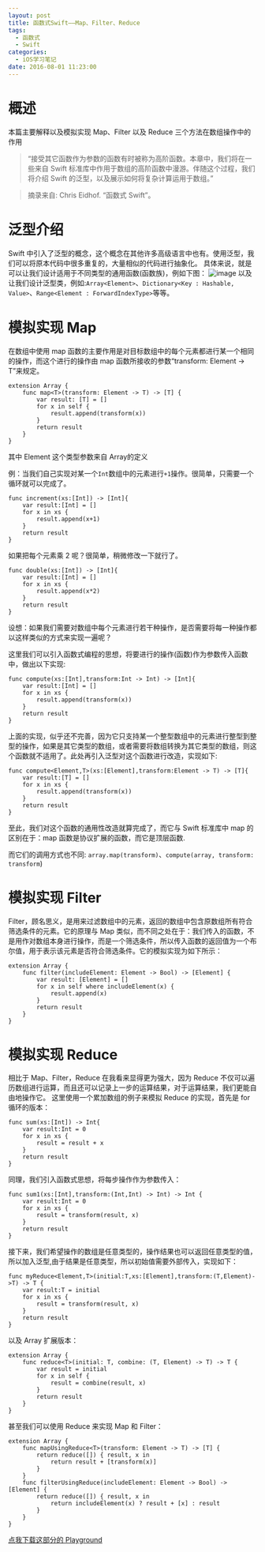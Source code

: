 ```yaml
---
layout: post
title: 函数式Swift——Map、Filter、Reduce
tags:
  - 函数式
  - Swift
categories:
  - iOS学习笔记
date: 2016-08-01 11:23:00
---
```


# 概述

本篇主要解释以及模拟实现 Map、Filter 以及 Reduce 三个方法在数组操作中的作用

> “接受其它函数作为参数的函数有时被称为高阶函数。本章中，我们将在一些来自 Swift 标准库中作用于数组的高阶函数中漫游。伴随这个过程，我们将介绍 Swift 的泛型，以及展示如何将复杂计算运用于数组。”

> 摘录来自: Chris Eidhof. “函数式 Swift”。

# 泛型介绍

Swift 中引入了泛型的概念，这个概念在其他许多高级语言中也有。使用泛型，我们可以将原本代码中很多重复的，大量相似的代码进行抽象化。
具体来说，就是可以让我们设计适用于不同类型的通用函数(函数族)，例如下图：
![image](http://ww4.sinaimg.cn/large/6b7d44cfgw1f6e1eypvlwj20vq0b73zj.jpg)
以及让我们设计泛型类，例如:`Array<Element>`、`Dictionary<Key : Hashable, Value>`、`Range<Element : ForwardIndexType>`等等。

# 模拟实现 Map

在数组中使用 map 函数的主要作用是对目标数组中的每个元素都进行某一个相同的操作，而这个进行的操作由 map 函数所接收的参数“transform: Element -> T”来规定。

```
extension Array {
    func map<T>(transform: Element -> T) -> [T] {
        var result: [T] = []
        for x in self {
            result.append(transform(x))
        }
        return result
    }
}
```

其中 Element 这个类型参数来自 Array<Element>的定义

例：当我们自己实现对某一个`Int`数组中的元素进行`+1`操作。很简单，只需要一个循环就可以完成了。

```
func increment(xs:[Int]) -> [Int]{
    var result:[Int] = []
    for x in xs {
        result.append(x+1)
    }
    return result
}
```

如果把每个元素乘 2 呢？很简单，稍微修改一下就行了。

```
func double(xs:[Int]) -> [Int]{
    var result:[Int] = []
    for x in xs {
        result.append(x*2)
    }
    return result
}
```

设想：如果我们需要对数组中每个元素进行若干种操作，是否需要将每一种操作都以这样类似的方式来实现一遍呢？

这里我们可以引入函数式编程的思想，将要进行的操作(函数)作为参数传入函数中，做出以下实现:

```
func compute(xs:[Int],transform:Int -> Int) -> [Int]{
    var result:[Int] = []
    for x in xs {
        result.append(transform(x))
    }
    return result
}
```

上面的实现，似乎还不完善，因为它只支持某一个整型数组中的元素进行整型到整型的操作，如果是其它类型的数组，或者需要将数组转换为其它类型的数组，则这个函数就不适用了。此处再引入泛型对这个函数进行改造，实现如下:

```
func compute<Element,T>(xs:[Element],transform:Element -> T) -> [T]{
    var result:[T] = []
    for x in xs {
        result.append(transform(x))
    }
    return result
}
```

至此，我们对这个函数的通用性改造就算完成了，而它与 Swift 标准库中 map 的区别在于：map 函数是协议扩展的函数，而它是顶层函数.

而它们的调用方式也不同: `array.map(transform)`、`compute(array, transform: transform`)

# 模拟实现 Filter

Filter，顾名思义，是用来过滤数组中的元素，返回的数组中包含原数组所有符合筛选条件的元素。它的原理与 Map 类似，而不同之处在于：我们传入的函数，不是用作对数组本身进行操作，而是一个筛选条件，所以传入函数的返回值为一个布尔值，用于表示该元素是否符合筛选条件。它的模拟实现为如下所示：

```
extension Array {
    func filter(includeElement: Element -> Bool) -> [Element] {
        var result: [Element] = []
        for x in self where includeElement(x) {
            result.append(x)
        }
        return result
    }
}
```

# 模拟实现 Reduce

相比于 Map、Filter，Reduce 在我看来显得更为强大，因为 Reduce 不仅可以遍历数组进行运算，而且还可以记录上一步的运算结果，对于运算结果，我们更能自由地操作它。
这里使用一个累加数组的例子来模拟 Reduce 的实现，首先是 for 循环的版本：

```
func sum(xs:[Int]) -> Int{
    var result:Int = 0
    for x in xs {
        result = result + x
    }
    return result
}
```

同理，我们引入函数式思想，将每步操作作为参数传入：

```
func sum1(xs:[Int],transform:(Int,Int) -> Int) -> Int {
    var result:Int = 0
    for x in xs {
        result = transform(result, x)
    }
    return result
}
```

接下来，我们希望操作的数组是任意类型的，操作结果也可以返回任意类型的值，所以加入泛型,由于结果是任意类型，所以初始值需要外部传入，实现如下：

```
func myReduce<Element,T>(initial:T,xs:[Element],transform:(T,Element)->T) -> T {
    var result:T = initial
    for x in xs {
        result = transform(result, x)
    }
    return result
}
```

以及 Array 扩展版本：

```
extension Array {
    func reduce<T>(initial: T, combine: (T, Element) -> T) -> T {
        var result = initial
        for x in self {
            result = combine(result, x)
        }
        return result
    }
}
```

甚至我们可以使用 Reduce 来实现 Map 和 Filter：

```
extension Array {
    func mapUsingReduce<T>(transform: Element -> T) -> [T] {
        return reduce([]) { result, x in
            return result + [transform(x)]
        }
    }
    func filterUsingReduce(includeElement: Element -> Bool) -> [Element] {
        return reduce([]) { result, x in
            return includeElement(x) ? result + [x] : result
        }
    }
}
```

[点我下载这部分的 Playground](https://pan.baidu.com/s/1c2r4Cj2)
